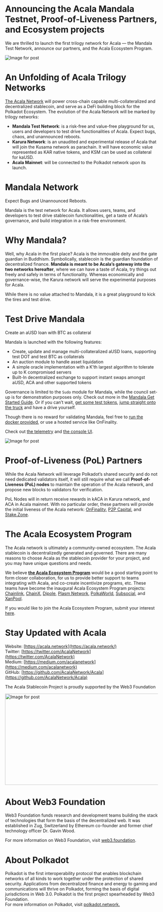 # Announcing the Acala Mandala Testnet, Proof-of-Liveness Partners, and Ecosystem projects

We are thrilled to launch the first trilogy network for Acala — the Mandala Test Network, announce our partners, and the Acala Ecosystem Program.

![Image for post](https://miro.medium.com/max/5000/0*9hFZBkxybL4cD0nm.jpg)

# An Unfolding of Acala Trilogy Networks

[The Acala Network](https://medium.com/acalanetwork/acala-powering-cross-blockchain-open-finance-applications-on-polkadot-abb6075a6edf) will power cross-chain capable multi-collateralized and decentralized stablecoin, and serve as a DeFi building block for the Polkadot Ecosystem. The evolution of the Acala Network will be marked by trilogy networks:

- **Mandala Test Network**: is a risk-free and value-free playground for us, users and developers to test drive functionalities of Acala. Expect bugs, chaos, and unannounced reboots.
- **Karura Network**: is an unaudited and experimental release of Acala that will join the Kusama network as parachain. It will have economic value represented as KAR native tokens, and KSM can be used as collateral for kaUSD.
- **Acala Mainnet**: will be connected to the Polkadot network upon its launch.

# Mandala Network

Expect Bugs and Unannounced Reboots.

Mandala is the test network for Acala. It allows users, teams, and developers to test drive stablecoin functionalities, get a taste of Acala’s governance, and build integration in a risk-free environment.

# Why Mandala?

Well, why Acala in the first place? Acala is the immovable deity and the gate guardian in Buddhism. Symbolically, stablecoin is the guardian foundation of decentralized finance. **Mandala is meant to be Acala’s gateway into the two networks hereafter**, where we can have a taste of Acala, try things out freely and safely in terms of functionality. Whereas economically and governance-wise, the Karura network will serve the experimental purposes for Acala.

While there is no value attached to Mandala, it is a great playground to kick the tires and test drive.

# Test Drive Mandala

Create an aUSD loan with BTC as collateral

Mandala is launched with the following features:

- Create, update and manage multi-collateralized aUSD loans, supporting test DOT and test BTC as collaterals
- An auction module to handle asset liquidation
- A simple oracle implementation with a K’th largest algorithm to tolerate up to K compromised servers
- Built-In decentralized exchange to support instant swaps amongst aUSD, ACA and other supported tokens

Governance is limited to the `Sudo` module for Mandala, while the council set-up is for demonstration purposes only. Check out more in the [Mandala Get Started Guide](https://github.com/AcalaNetwork/Acala/wiki/1.-Get-Started). Or if you can’t wait, [get some test tokens](https://riot.im/app/#/room/#acala-faucet:matrix.org), [jump straight onto the truck](https://apps.acala.network/) and have a drive yourself.

Though there is no reward for validating Mandala, feel free to [run the docker provided](https://github.com/AcalaNetwork/Acala/wiki/4.-Maintainers), or use a hosted service like OnFinality.

Check out [the telemetry](https://telemetry.polkadot.io/#map/Acala%20Mandala%20Testnet) and [the console UI](https://console.acala.network/).

![Image for post](https://miro.medium.com/max/2560/1*yVxtDSo4DnDyfsrEamb2-Q.gif)

# Proof-of-Liveness (PoL) Partners

While the Acala Network will leverage Polkadot’s shared security and do not need dedicated validators itself, it will still require what we call **Proof-of-Liveness (PoL) nodes** to maintain the operation of the Acala network, and propose new blocks to validators for verification.

PoL Nodes will in return receive rewards in kACA in Karura network, and ACA in Acala mainnet. With no particular order, these partners will provide the initial liveness of the Acala network: [OnFinality](https://www.onfinality.io/), [P2P Capital](https://www.p2pcap.com/), and [Stake.Zone](http://stake.zone/).

# The Acala Ecosystem Program

The Acala network is ultimately a community-owned ecosystem. The Acala stablecoin is decentralizedly generated and governed. There are many reasons to choose Acala as the stablecoin provider for your project, and you may have unique questions and needs.

We believe [**the Acala Ecosystem Program**](https://forms.gle/iYPUrNzSWGmyvPUp6) would be a good starting point to form closer collaboration, for us to provide better support to teams integrating with Acala, and co-create incentivize programs, etc. These teams have become the inaugural Acala Ecosystem Program projects: [Chainlink](https://chain.link/), [ChainX](https://chainx.org/), [Dipole](http://www.dipole.tech/), [Plasm Network](https://github.com/staketechnologies/Plasm), [PolkaWorld](https://www.polkaworld.org/), [Subsocial](http://subsocial.network/), and [XanPool](https://www.xanpool.com/).

If you would like to join the Acala Ecosystem Program, submit your interest [here](https://forms.gle/iYPUrNzSWGmyvPUp6).

# Stay Updated with Acala

Website: [https://acala.network](https://acala.network/)  
Twitter: [https://twitter.com/AcalaNetwork](https://twitter.com/AcalaNetwork)  
Medium: [https://medium.com/acalanetwork](https://medium.com/acalanetwork)  
GitHub: [https://github.com/AcalaNetwork/Acala](https://github.com/AcalaNetwork/Acala)

The Acala Stablecoin Project is proudly supported by the Web3 Foundation

<img alt="Image for post" class="t u v ic aj" src="https://miro.medium.com/max/1500/0\*pJgP3IFBAlYbGn11.jpg" width="750" height="300" srcSet="https://miro.medium.com/max/552/0\*pJgP3IFBAlYbGn11.jpg 276w, https://miro.medium.com/max/1104/0\*pJgP3IFBAlYbGn11.jpg 552w, https://miro.medium.com/max/1280/0\*pJgP3IFBAlYbGn11.jpg 640w, https://miro.medium.com/max/1400/0\*pJgP3IFBAlYbGn11.jpg 700w" sizes="700px" />

# About Web3 Foundation

Web3 Foundation funds research and development teams building the stack of technologies that form the basis of the decentralized web. It was established in Zug, Switzerland by Ethereum co-founder and former chief technology officer Dr. Gavin Wood.

For more information on Web3 Foundation, visit [web3.foundation](https://web3.foundation/).

# About Polkadot

Polkadot is the first interoperability protocol that enables blockchain networks of all kinds to work together under the protection of shared security. Applications from decentralized finance and energy to gaming and communications will thrive on Polkadot, forming the basis of digital jurisdictions in Web 3.0. Polkadot is the first project spearheaded by Web3 Foundation.  
For more information on Polkadot, visit [polkadot.network.](https://polkadot.network/)
